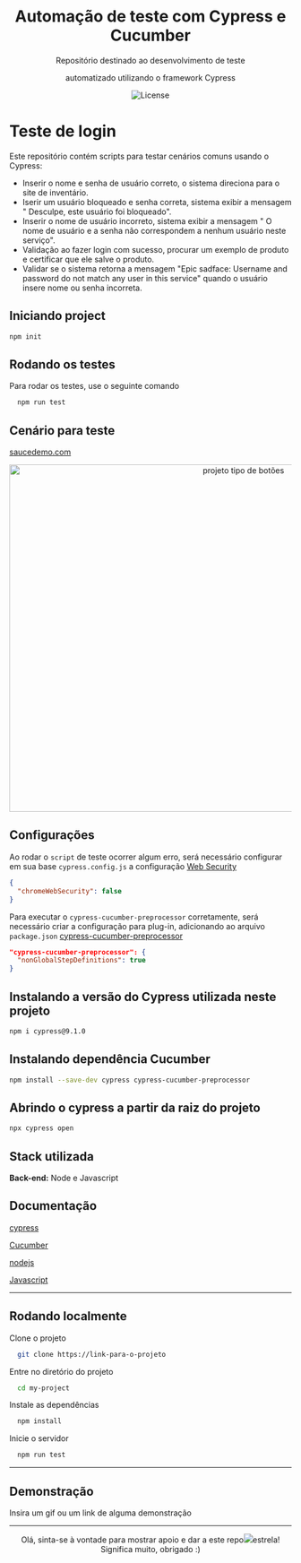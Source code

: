 <h1 align="center"> Automação de teste com Cypress e Cucumber </h1>

<p align="center">
Repositório destinado ao desenvolvimento de teste
</p>

<p align="center">
  automatizado utilizando o framework Cypress<br/>
</p>

<p align="center">
  <img alt="License" src="https://img.shields.io/badge/License-MIT-green.svg">

</p>

# Teste de login

Este repositório contém scripts para testar cenários comuns usando o Cypress: 

- Inserir o nome e senha de usuário correto, o sistema direciona para o site de inventário.
- Iserir um usuário bloqueado e senha correta, sistema exibir a mensagem  " Desculpe, este usuário foi bloqueado".
- Inserir o nome de usuário incorreto, sistema exibir a mensagem " O nome de usuário e a senha não correspondem a nenhum usuário neste serviço".
- Validação ao fazer login com sucesso, procurar um exemplo de produto e certificar que ele salve o produto.
- Validar se o sistema retorna a mensagem "Epic sadface: Username and password do not match any user in this service" quando o usuário insere nome ou senha incorreta.

## Iniciando project 

```bash
npm init
```
## Rodando os testes

Para rodar os testes, use o seguinte comando

```bash
  npm run test
```
## Cenário para teste

[saucedemo.com](https://www.saucedemo.com/)

<p align="center">
  <img alt="projeto tipo de botões" src="https://user-images.githubusercontent.com/85380530/236064391-b7c9915b-8668-4f23-b03d-7e70637a2786.png" " height="620px" width="820px">
</p>

## Configurações

Ao rodar o `script` de teste ocorrer algum erro, será necessário configurar em sua base `cypress.config.js` a configuração [Web Security](https://docs.cypress.io/guides/guides/web-security)

```json
{
  "chromeWebSecurity": false
}
```

Para executar o `cypress-cucumber-preprocessor` corretamente, será necessário criar a configuração para plug-in, adicionando ao arquivo `package.json` [cypress-cucumber-preprocessor](https://www.npmjs.com/package/cypress-cucumber-preprocessor)

```json
"cypress-cucumber-preprocessor": {
  "nonGlobalStepDefinitions": true
}
```

## Instalando a versão do Cypress utilizada neste projeto

```bash
npm i cypress@9.1.0
```
## Instalando dependência Cucumber 

```bash
npm install --save-dev cypress cypress-cucumber-preprocessor
```

## Abrindo o cypress a partir da raiz do projeto 

```bash
npx cypress open
```


## Stack utilizada

**Back-end:** Node e Javascript


## Documentação

[cypress](https://docs.cypress.io/guides/getting-started/installing-cypress)

[Cucumber](https://cucumber.io/docs/guides/overview/)

[nodejs](https://nodejs.org/en)

[Javascript](https://www.javascript.com/)

--------------
## Rodando localmente

Clone o projeto

```bash
  git clone https://link-para-o-projeto
```

Entre no diretório do projeto

```bash
  cd my-project
```

Instale as dependências

```bash
  npm install
```

Inicie o servidor

```bash
  npm run test
```
--- 
## Demonstração

Insira um gif ou um link de alguma demonstração


---

<p align="center">
 Olá, sinta-se à vontade para mostrar apoio e dar a este repo<img src="https://img.icons8.com/fluency/20/null/star.png"/>estrela! Significa muito, obrigado :) 
</p>
